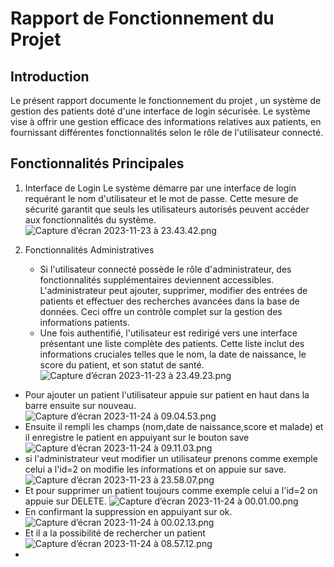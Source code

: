#                            Rapport de Fonctionnement du Projet

## Introduction
Le présent rapport documente le fonctionnement du projet , un système de gestion des patients 
doté d'une interface de login sécurisée. Le système vise à offrir une gestion efficace des 
informations relatives aux patients, en fournissant différentes fonctionnalités selon le rôle 
de l'utilisateur connecté.

## Fonctionnalités Principales

1. Interface de Login
    Le système démarre par une interface de login requérant le nom d'utilisateur et le mot de passe.
    Cette mesure de sécurité garantit que seuls les utilisateurs autorisés peuvent accéder aux 
    fonctionnalités du système.
    ![Capture d’écran 2023-11-23 à 23.43.42.png](..%2F..%2F..%2F..%2Fvar%2Ffolders%2Ff6%2Fvn95x63x1kvc8lfshgcl7v000000gn%2FT%2FTemporaryItems%2FNSIRD_screencaptureui_LrTzQh%2FCapture%20d%E2%80%99%C3%A9cran%202023-11-23%20%C3%A0%2023.43.42.png)

2. Fonctionnalités Administratives
   - Si l'utilisateur connecté possède le rôle d'administrateur, des fonctionnalités supplémentaires
   deviennent accessibles. L'administrateur peut ajouter, supprimer, modifier des entrées de 
   patients et effectuer des recherches avancées dans la base de données. Ceci offre un contrôle 
   complet sur la gestion des informations patients.
   - Une fois authentifié, l'utilisateur est redirigé vers une interface présentant une liste complète
   des patients. Cette liste inclut des informations cruciales telles que le nom, la date de naissance,
   le score du patient, et son statut de santé.
   ![Capture d’écran 2023-11-23 à 23.49.23.png](..%2F..%2F..%2F..%2Fvar%2Ffolders%2Ff6%2Fvn95x63x1kvc8lfshgcl7v000000gn%2FT%2FTemporaryItems%2FNSIRD_screencaptureui_ZlnhaZ%2FCapture%20d%E2%80%99%C3%A9cran%202023-11-23%20%C3%A0%2023.49.23.png)
- Pour ajouter un patient l'utilisateur appuie sur patient en haut dans la barre ensuite sur nouveau.
  ![Capture d’écran 2023-11-24 à 09.04.53.png](..%2F..%2F..%2F..%2Fvar%2Ffolders%2Ff6%2Fvn95x63x1kvc8lfshgcl7v000000gn%2FT%2FTemporaryItems%2FNSIRD_screencaptureui_rZwnUC%2FCapture%20d%E2%80%99%C3%A9cran%202023-11-24%20%C3%A0%2009.04.53.png)
- Ensuite il rempli les champs (nom,date de naissance,score et malade) et il enregistre le patient
  en appuiyant sur le bouton save
  ![Capture d’écran 2023-11-24 à 09.11.03.png](..%2F..%2F..%2F..%2Fvar%2Ffolders%2Ff6%2Fvn95x63x1kvc8lfshgcl7v000000gn%2FT%2FTemporaryItems%2FNSIRD_screencaptureui_zA8YLV%2FCapture%20d%E2%80%99%C3%A9cran%202023-11-24%20%C3%A0%2009.11.03.png)
- si l'administrateur veut modifier un utilisateur prenons comme exemple celui a l'id=2 on modifie
  les informations et on appuie sur save.
 ![Capture d’écran 2023-11-23 à 23.58.07.png](..%2F..%2F..%2F..%2Fvar%2Ffolders%2Ff6%2Fvn95x63x1kvc8lfshgcl7v000000gn%2FT%2FTemporaryItems%2FNSIRD_screencaptureui_qJLnz0%2FCapture%20d%E2%80%99%C3%A9cran%202023-11-23%20%C3%A0%2023.58.07.png)
- Et pour supprimer un patient toujours comme exemple celui a l'id=2 on appuie sur DELETE.
  ![Capture d’écran 2023-11-24 à 00.01.00.png](..%2F..%2F..%2F..%2Fvar%2Ffolders%2Ff6%2Fvn95x63x1kvc8lfshgcl7v000000gn%2FT%2FTemporaryItems%2FNSIRD_screencaptureui_DAMsiL%2FCapture%20d%E2%80%99%C3%A9cran%202023-11-24%20%C3%A0%2000.01.00.png)
- En confirmant la suppression en appuiyant sur ok.
  ![Capture d’écran 2023-11-24 à 00.02.13.png](..%2F..%2F..%2F..%2Fvar%2Ffolders%2Ff6%2Fvn95x63x1kvc8lfshgcl7v000000gn%2FT%2FTemporaryItems%2FNSIRD_screencaptureui_rhHhkr%2FCapture%20d%E2%80%99%C3%A9cran%202023-11-24%20%C3%A0%2000.02.13.png)
- Et il a la possibilité de rechercher un patient
  ![Capture d’écran 2023-11-24 à 08.57.12.png](..%2F..%2F..%2F..%2Fvar%2Ffolders%2Ff6%2Fvn95x63x1kvc8lfshgcl7v000000gn%2FT%2FTemporaryItems%2FNSIRD_screencaptureui_KHxE7d%2FCapture%20d%E2%80%99%C3%A9cran%202023-11-24%20%C3%A0%2008.57.12.png)
- 